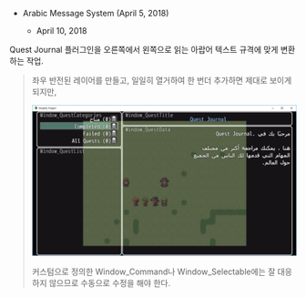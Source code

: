 
* Arabic Message System (April 5, 2018)

  + April 10, 2018

Quest Journal 플러그인을 오른쪽에서 왼쪽으로 읽는 아랍어 텍스트 규격에 맞게 변환하는 작업.

> 좌우 반전된 레이어를 만들고, 일일히 열거하여 한 번더 추가하면 제대로 보이게 되지만,
>
>![arab1](../docs/images/arab1.png "Quest Journal")
>
> 커스텀으로 정의한 Window_Command나 Window_Selectable에는 잘 대응하지 않으므로 수동으로 수정을 해야 한다.
>

